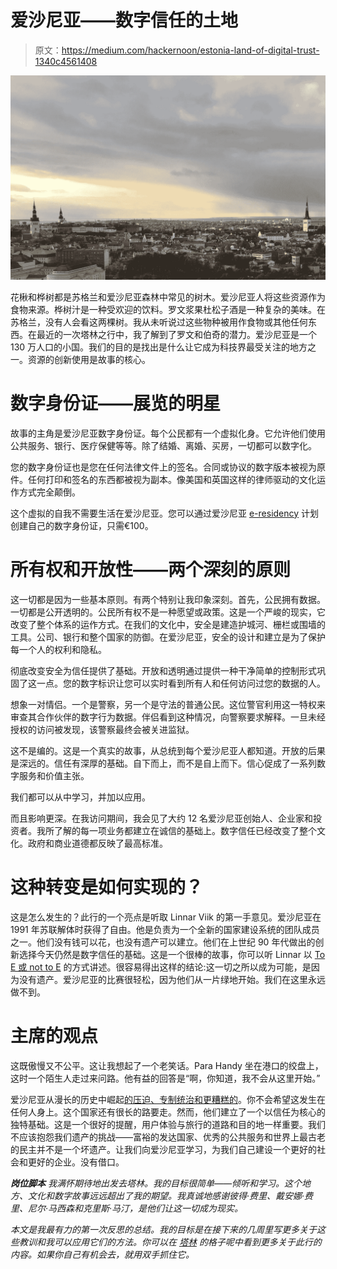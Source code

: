 # 爱沙尼亚——数字信任的土地

> 原文：<https://medium.com/hackernoon/estonia-land-of-digital-trust-1340c4561408>

![](img/7acf105901297b5ae5a4424ef746dde9.png)

花楸和桦树都是苏格兰和爱沙尼亚森林中常见的树木。爱沙尼亚人将这些资源作为食物来源。桦树汁是一种受欢迎的饮料。罗文浆果杜松子酒是一种复杂的美味。在苏格兰，没有人会看这两棵树。我从未听说过这些物种被用作食物或其他任何东西。在最近的一次塔林之行中，我了解到了罗文和伯奇的潜力。爱沙尼亚是一个 130 万人口的小国。我们的目的是找出是什么让它成为科技界最受关注的地方之一。资源的创新使用是故事的核心。

# 数字身份证——展览的明星

故事的主角是爱沙尼亚数字身份证。每个公民都有一个虚拟化身。它允许他们使用公共服务、银行、医疗保健等等。除了结婚、离婚、买房，一切都可以数字化。

您的数字身份证也是您在任何法律文件上的签名。合同或协议的数字版本被视为原件。任何打印和签名的东西都被视为副本。像美国和英国这样的律师驱动的文化运作方式完全颠倒。

这个虚拟的自我不需要生活在爱沙尼亚。您可以通过爱沙尼亚 [e-residency](https://e-resident.gov.ee/) 计划创建自己的数字身份证，只需€100。

# 所有权和开放性——两个深刻的原则

这一切都是因为一些基本原则。有两个特别让我印象深刻。首先，公民拥有数据。一切都是公开透明的。公民所有权不是一种愿望或政策。这是一个严峻的现实，它改变了整个体系的运作方式。在我们的文化中，安全是建造护城河、栅栏或围墙的工具。公司、银行和整个国家的防御。在爱沙尼亚，安全的设计和建立是为了保护每一个人的权利和隐私。

彻底改变安全为信任提供了基础。开放和透明通过提供一种干净简单的控制形式巩固了这一点。您的数字标识让您可以实时看到所有人和任何访问过您的数据的人。

想象一对情侣。一个是警察，另一个是守法的普通公民。这位警官利用这一特权来审查其合作伙伴的数字行为数据。伴侣看到这种情况，向警察要求解释。一旦未经授权的访问被发现，该警察最终会被关进监狱。

这不是编的。这是一个真实的故事，从总统到每个爱沙尼亚人都知道。开放的后果是深远的。信任有深厚的基础。自下而上，而不是自上而下。信心促成了一系列数字服务和价值主张。

我们都可以从中学习，并加以应用。

而且影响更深。在我访问期间，我会见了大约 12 名爱沙尼亚创始人、企业家和投资者。我所了解的每一项业务都建立在诚信的基础上。数字信任已经改变了整个文化。政府和商业道德都反映了最高标准。

# 这种转变是如何实现的？

这是怎么发生的？此行的一个亮点是听取 Linnar Viik 的第一手意见。爱沙尼亚在 1991 年苏联解体时获得了自由。他是负责为一个全新的国家建设系统的团队成员之一。他们没有钱可以花，也没有遗产可以建立。他们在上世纪 90 年代做出的创新选择今天仍然是数字信任的基础。这是一个很棒的故事，你可以听 Linnar 以 [To E 或 not to E](https://www.youtube.com/watch?v=juVtyHvc18w) 的方式讲述。很容易得出这样的结论:这一切之所以成为可能，是因为没有遗产。爱沙尼亚的比赛很轻松，因为他们从一片绿地开始。我们在这里永远做不到。

# 主席的观点

这既傲慢又不公平。这让我想起了一个老笑话。Para Handy 坐在港口的绞盘上，这时一个陌生人走过来问路。他有益的回答是“啊，你知道，我不会从这里开始。”

爱沙尼亚从漫长的历史中崛起[的压迫、专制统治和更糟糕的](https://www.visitestonia.com/en/museum-of-occupations)。你不会希望这发生在任何人身上。这个国家还有很长的路要走。然而，他们建立了一个以信任为核心的独特基础。这是一个很好的提醒，用户体验与旅行的道路和目的地一样重要。我们不应该抱怨我们遗产的挑战——富裕的发达国家、优秀的公共服务和世界上最古老的民主并不是一个坏遗产。让我们向爱沙尼亚学习，为我们自己建设一个更好的社会和更好的企业。没有借口。

***岗位脚本***
*我满怀期待地出发去塔林。我的目标很简单——倾听和学习。这个地方、文化和数字故事远远超出了我的期望。我真诚地感谢彼得·费里、戴安娜·费里、尼尔·马西森和克里斯·马汀，是他们让这一切成为现实。*

*本文是我最有力的第一次反思的总结。我的目标是在接下来的几周里写更多关于这些教训和我可以应用它们的方法。你可以在* [*塔林*](https://www.sunstonecommunication.com/tartanintallinn.html) *的格子呢中看到更多关于此行的内容。如果你自己有机会去，就用双手抓住它。*